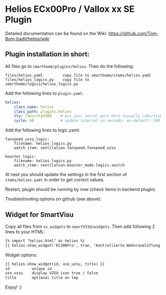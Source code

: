 # Helios ECx00Pro / Vallox xx SE Plugin

Detailed documentation can be found on the Wiki:
https://github.com/Tom-Bom-badil/helios/wiki


## Plugin installation in short:

All files go to ``smarthome/plugins/helios``. Then do the following:

```
files/helios.yaml         copy file to smarthome/items/helios.yaml
files/helios_logics.py    copy file to smarthome/logics/helios_logics.py
```

Add the following lines to ``plugin.yaml``:

```yaml
helios:
    class_name: helios
    class_path: plugins.helios
    tty: /dev/ttyUSB0    # put your serial port here (usually /dev/ttyUSB0 or /dev/ttyAMA0)
    cycle: 60            # update interval in seconds; ex-default: 300
```

Add the following lines to logic.yaml:

```
fanspeed_uzsu_logic:
    filename: helios_logics.py
    watch_item: ventilation.fanspeed.fanspeed_uzsu

booster_logic:
    filename: helios_logics.py
    watch_item: ventilation.booster_mode.logics.switch
```

At next you should update the settings in the first section of ``items/helios.yaml`` in order to get correct values.

Restart, plugin should be running by now (check items in backend plugin).

Troubleshooting options on github (see above).

## Widget for SmartVisu

Copy all files from ``sv_widgets`` to ``smartVISU/widgets``. Then add following 2 lines to your HTML:

```html
{% import "helios.html" as helios %}
{{ helios.show_widget('EC300Pro', true, 'Kontrollierte Wohnraumlüftung') }}
```

Widget options:
```html
{{ helios.show_widget(id, use_uzsu, title) }}
id          unique id
use_uzsu    display UZSU icon true / false
title       optional title on top
```

Enjoy! :)
